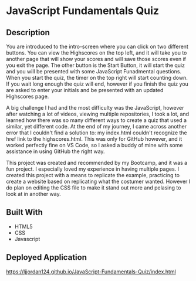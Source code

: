 # JavaScript Fundamentals Quiz

## Description

You are introduced to the intro-screen where you can click on two different buttons. You can view the Highscores on the top left, and it will take you to another page that will show your scores and will save those scores even if you exit the page. The other button is the Start Button, it will start the quiz and you will be presented with some JavaScript Funadmental questions. When you start the quiz, the timer on the top right will start counting down. If you wait long enough the quiz will end, however if you finish the quiz you are asked to enter your initials and be presented with an updated Highscores page.

A big challenge I had and the most difficulty was the JavaScript, however after watching a lot of videos, viewing multiple repositories, I took a lot, and learned how there was so many different ways to create a quiz that used a similar, yet different code. At the end of my journey, I came across another error that I couldn't find a solution to: my index.html couldn't recognize the href link to the highscores.html. This was only for GitHub however, and it worked perfectly fine on VS Code, so I asked a buddy of mine with some assistance in using GitHub the right way.

This project was created and recommended by my Bootcamp, and it was a fun project. I especially loved my experience in having multiple pages. I created this project with a means to replicate the example, practicing to create a website based on replicating what the costumer wanted. However I do plan on editing the CSS file to make it stand out more and pelasing to look at in another way.

## Built With

* HTML5
* CSS
* Javascript

## Deployed Application

https://ljjordan124.github.io/JavaScript-Fundamentals-Quiz/index.html
